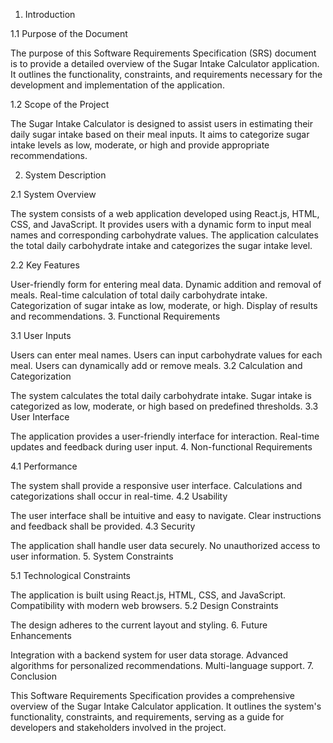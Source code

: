 1. Introduction

1.1 Purpose of the Document

The purpose of this Software Requirements Specification (SRS) document is to provide a detailed overview of the Sugar Intake Calculator application. It outlines the functionality, constraints, and requirements necessary for the development and implementation of the application.

1.2 Scope of the Project

The Sugar Intake Calculator is designed to assist users in estimating their daily sugar intake based on their meal inputs. It aims to categorize sugar intake levels as low, moderate, or high and provide appropriate recommendations.

2. System Description

2.1 System Overview

The system consists of a web application developed using React.js, HTML, CSS, and JavaScript. It provides users with a dynamic form to input meal names and corresponding carbohydrate values. The application calculates the total daily carbohydrate intake and categorizes the sugar intake level.

2.2 Key Features

User-friendly form for entering meal data.
Dynamic addition and removal of meals.
Real-time calculation of total daily carbohydrate intake.
Categorization of sugar intake as low, moderate, or high.
Display of results and recommendations.
3. Functional Requirements

3.1 User Inputs

Users can enter meal names.
Users can input carbohydrate values for each meal.
Users can dynamically add or remove meals.
3.2 Calculation and Categorization

The system calculates the total daily carbohydrate intake.
Sugar intake is categorized as low, moderate, or high based on predefined thresholds.
3.3 User Interface

The application provides a user-friendly interface for interaction.
Real-time updates and feedback during user input.
4. Non-functional Requirements

4.1 Performance

The system shall provide a responsive user interface.
Calculations and categorizations shall occur in real-time.
4.2 Usability

The user interface shall be intuitive and easy to navigate.
Clear instructions and feedback shall be provided.
4.3 Security

The application shall handle user data securely.
No unauthorized access to user information.
5. System Constraints

5.1 Technological Constraints

The application is built using React.js, HTML, CSS, and JavaScript.
Compatibility with modern web browsers.
5.2 Design Constraints

The design adheres to the current layout and styling.
6. Future Enhancements

Integration with a backend system for user data storage.
Advanced algorithms for personalized recommendations.
Multi-language support.
7. Conclusion

This Software Requirements Specification provides a comprehensive overview of the Sugar Intake Calculator application. It outlines the system's functionality, constraints, and requirements, serving as a guide for developers and stakeholders involved in the project.
